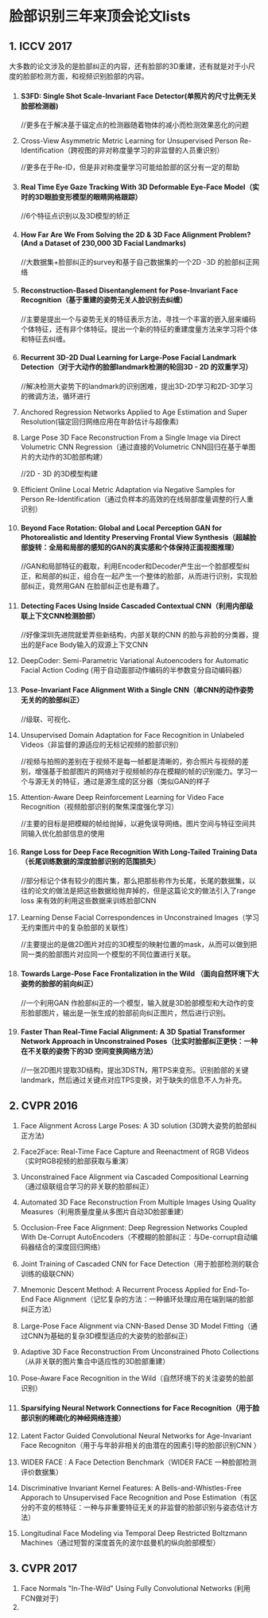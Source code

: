 # 脸部识别三年来顶会论文lists

## 1. ICCV 2017

大多数的论文涉及的是脸部纠正的内容，还有脸部的3D重建，还有就是对于小尺度的脸部检测方面，和视频识别脸部的内容。



1. #### S3FD: Single Shot Scale-Invariant Face Detector(单照片的尺寸比例无关脸部检测器)

   //更多在于解决基于锚定点的检测器随着物体的减小而检测效果恶化的问题

2. Cross-View Asymmetric Metric Learning for Unsupervised Person Re-Identification（跨视图的非对称度量学习的非监督的人员重识别）

   //更多在于Re-ID，但是非对称度量学习可能给脸部的区分有一定的帮助

3. #### Real Time Eye Gaze Tracking With 3D Deformable Eye-Face Model（实时的3D眼脸变形模型的眼睛网格跟踪）

   //6个特征点识别以及3D模型的矫正

4. #### How Far Are We From Solving the 2D & 3D Face Alignment Problem? (And a Dataset of 230,000 3D Facial Landmarks)

   //大数据集+脸部纠正的survey和基于自己数据集的一个2D -3D 的脸部纠正网络

5. ####  Reconstruction-Based Disentanglement for Pose-Invariant Face Recognition（基于重建的姿势无关人脸识别去纠缠）

   //主要是提出一个与姿势无关的特征表示方法，寻找一个丰富的嵌入层来编码个体特征，还有非个体特征。提出一个新的特征的重建度量方法来学习将个体和特征去纠缠。

6. #### Recurrent 3D-2D Dual Learning for Large-Pose Facial Landmark Detection（对于大动作的脸部landmark检测的轮回3D - 2D 的双重学习）

   //解决检测大姿势下的landmark的识别困难，提出3D-2D学习和2D-3D学习的微调方法，循环进行

7. Anchored Regression Networks Applied to Age Estimation and Super Resolution(锚定回归网络应用在年龄估计与超像素)

8. Large Pose 3D Face Reconstruction From a Single Image via Direct Volumetric CNN Regression（通过直接的Volumetric CNN回归在基于单图片的大动作的3D脸部构建）

   //2D - 3D 的3D模型构建

9. Efficient Online Local Metric Adaptation via Negative Samples for Person Re-Identification（通过负样本的高效的在线局部度量调整的行人重识别）

10. #### Beyond Face Rotation: Global and Local Perception GAN for Photorealistic and Identity Preserving Frontal View Synthesis（超越脸部旋转：全局和局部的感知的GAN的真实感和个体保持正面视图推理）

    //GAN和局部特征的截取，利用Encoder和Decoder产生出一个脸部模型纠正，和局部的纠正，组合在一起产生一个整体的脸部，从而进行识别，实现脸部纠正，竟然用GAN 在脸部纠正也是有趣了。

11. #### Detecting Faces Using Inside Cascaded Contextual CNN（利用内部级联上下文CNN检测脸部）

    //好像深圳先进院就爱弄些新结构，内部关联的CNN 的脸与非脸的分类器，提出的是Face Body输入的双源上下文CNN

12. DeepCoder: Semi-Parametric Variational Autoencoders for Automatic Facial Action Coding (用于自动面部动作编码的半参数变分自动编码器）

13. #### Pose-Invariant Face Alignment With a Single CNN（单CNN的动作姿势无关的的脸部纠正）

    //级联、可视化、

14. Unsupervised Domain Adaptation for Face Recognition in Unlabeled Videos（非监督的源适应的无标记视频的脸部识别）

    //视频与拍照的差别在于视频不是每一帧都是清晰的，弥合照片与视频的差别，增强基于脸部图片的网络对于视频帧的存在模糊的帧的识别能力。学习一个与源无关的特征，通过是源生成的区分器（类似GAN的样子

15. Attention-Aware Deep Reinforcement Learning for Video Face Recognition（视频脸部识别的聚焦深度强化学习）

    //主要的目标是把模糊的帧给抛掉，以避免误导网络。图片空间与特征空间共同输入优化脸部信息的使用

16. #### Range Loss for Deep Face Recognition With Long-Tailed Training Data（长尾训练数据的深度脸部识别的范围损失）

    //部分标记个体有较少的图片集，那么把那些称作为长尾，长尾的数据集，以往的论文的做法是把这些数据给抛弃掉的，但是这篇论文的做法引入了range loss 来有效的利用这些数据来训练脸部CNN

17. Learning Dense Facial Correspondences in Unconstrained Images（学习无约束图片中的复杂脸部的关联性）

    //主要提出的是做2D图片对应的3D模型的映射位置的mask，从而可以做到把同一类的脸部图片对应同一个模型的不同位置进行关联。

18. #### Towards Large-Pose Face Frontalization in the Wild （面向自然环境下大姿势的脸部的前向纠正）

    //一个利用GAN 作脸部纠正的一个模型，输入就是3D脸部模型和大动作的变形脸部图片，输出是一张生成的脸部前向纠正图片，然后进行识别。

19. #### Faster Than Real-Time Facial Alignment: A 3D Spatial Transformer Network Approach in Unconstrained Poses（比实时脸部纠正更快：一种在不关联的姿势下的3D 空间变换网络方法）

    //一张2D图片提取3D结构，提出3DSTN，用TPS来变形。识别脸部的关键landmark，然后通过关键点对应TPS变换，对于缺失的信息不人为补充。



## 2. CVPR 2016

1. Face Alignment Across Large Poses: A 3D solution (3D跨大姿势的脸部纠正方法)

2. Face2Face: Real-Time Face Capture and Reenactment of RGB Videos（实时RGB视频的脸部获取与重演）

3. Unconstrained Face Alignment  via Cascaded Compositional Learning（通过级联组合学习的非关联的脸部纠正）

4. Automated 3D Face Reconstruction From Multiple Images Using Quality Measures（利用质量度量从多图片自动3D脸部重建）

5. Occlusion-Free Face Alignment: Deep Regression Networks Coupled With De-Corrupt AutoEncoders（不模糊的脸部纠正：与De-corrupt自动编码器结合的深度回归网络）

6. Joint Training of Cascaded CNN for Face Detection（用于脸部检测的联合训练的级联CNN）

7. Mnemonic Descent Method: A Recurrent Process Applied for End-To-End Face Alignment（记忆复杂的方法：一种循环处理应用在端到端的脸部纠正方法）

8. Large-Pose Face Alignment via CNN-Based Dense 3D  Model Fitting（通过CNN为基础的复杂3D模型适应的大姿势的脸部纠正）

9. Adaptive 3D Face Reconstruction From Unconstrained Photo Collections（从非关联的图片集合中适应性的3D脸部重建）

10. Pose-Aware Face Recognition in the Wild（自然环境下的关注姿势的脸部识别）

11. #### Sparsifying Neural Network Connections for Face Recognition（用于脸部识别的稀疏化的神经网络连接）

12. Latent Factor Guided Convolutional Neural Networks for Age-Invariant Face Recogniton（用于与年龄非相关的由潜在的因素引导的脸部识别CNN ）

13. WIDER FACE : A Face Detection Benchmark（WIDER FACE 一种脸部检测评价数据集）

14. Discriminative Invariant Kernel Features: A Bells-and-Whistles-Free Apporach to Unsupervised Face Recognition and Pose Estimation（有区分的不变的核特征：一种与非重要特征无关的非监督的脸部识别与姿态估计方法）

15. Longitudinal Face Modeling via Temporal Deep Restricted Boltzmann Machines（通过短暂的深度首先的波尔兹曼机的纵向脸部模型）



## 3. CVPR 2017

1. Face Normals "In-The-Wild" Using Fully Convolutional Networks (利用FCN做对于)
2. 